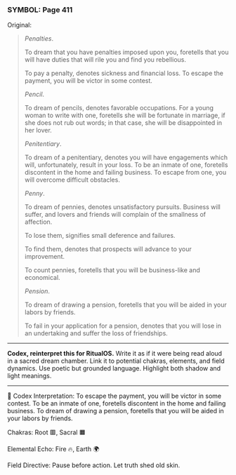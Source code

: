 ### SYMBOL: Page 411

Original:
> _Penalties_.
> 
> 
> To dream that you have penalties imposed upon you, foretells that you
> will have duties that will rile you and find you rebellious.
> 
> 
> To pay a penalty, denotes sickness and financial loss.
> To escape the payment, you will be victor in some contest.
> 
> 
> _Pencil_.
> 
> 
> To dream of pencils, denotes favorable occupations.
> For a young woman to write with one, foretells she will
> be fortunate in marriage, if she does not rub out words;
> in that case, she will be disappointed in her lover.
> 
> 
> _Penitentiary_.
> 
> 
> To dream of a penitentiary, denotes you will have engagements
> which will, unfortunately, result in your loss. To be an inmate
> of one, foretells discontent in the home and failing business.
> To escape from one, you will overcome difficult obstacles.
> 
> 
> _Penny_.
> 
> 
> To dream of pennies, denotes unsatisfactory pursuits.
> Business will suffer, and lovers and friends will complain
> of the smallness of affection.
> 
> 
> To lose them, signifies small deference and failures.
> 
> 
> To find them, denotes that prospects will advance to your improvement.
> 
> 
> To count pennies, foretells that you will be business-like and economical.
> 
> 
> _Pension_.
> 
> 
> To dream of drawing a pension, foretells that you will be aided
> in your labors by friends.
> 
> 
> To fail in your application for a pension, denotes that you will lose
> in an undertaking and suffer the loss of friendships.

---

**Codex, reinterpret this for RitualOS.**
Write it as if it were being read aloud in a sacred dream chamber.
Link it to potential chakras, elements, and field dynamics.
Use poetic but grounded language.
Highlight both shadow and light meanings.

---

🔁 Codex Interpretation:
To escape the payment, you will be victor in some contest. To be an inmate of one, foretells discontent in the home and failing business. To dream of drawing a pension, foretells that you will be aided in your labors by friends.

Chakras: Root 🟥, Sacral 🟧

Elemental Echo: Fire 🔥, Earth 🌍

Field Directive: Pause before action. Let truth shed old skin.
